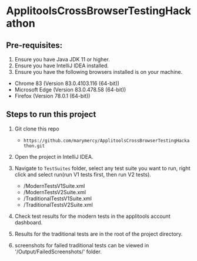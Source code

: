 # ApplitoolsCrossBrowserTestingHackathon

## Pre-requisites:

1. Ensure you have Java JDK 11 or higher.
2. Ensure you have IntelliJ IDEA installed.
3. Ensure you have the following browsers installed is on your machine.
  * Chrome 83 (Version 83.0.4103.116 (64-bit))
  * Microsoft Edge (Version 83.0.478.58 (64-bit))
  * Firefox (Version 78.0.1 (64-bit))

## Steps to run this project

1. Git clone this repo
    * `https://github.com/marymercy/ApplitoolsCrossBrowserTestingHackathon.git` 
2. Open the project in IntelliJ IDEA.
3. Navigate to `TestSuites` folder, select any test suite you want to run, right click and select run(run V1 tests first, then run V2 tests).
    * /ModernTestsV1Suite.xml
    * /ModernTestsV2Suite.xml
    * /TraditionalTestsV1Suite.xml
    * /TraditionalTestsV2Suite.xml
            
3. Check test results for the modern tests in the applitools account dashboard.
4. Results for the traditional tests are in the root of the project directory.
5. screenshots for failed traditional tests can be viewed in '/Output/FailedScreenshots/' folder.

